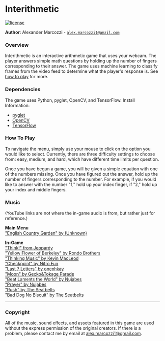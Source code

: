 # Interithmetic

[![license](https://img.shields.io/badge/license-MIT-green)](LICENSE)

**Author**: Alexander Marcozzi - [`alex.marcozzi1@gmail.com`](alex.marcozzi1@gmail.com)

### Overview
Interithmetic is an interactive arithmetic game that uses your webcam. The
player answers simple math questions by holding up the number of fingers
corresponding to their answer. The game uses machine learning to classify frames
from the video feed to determine what the player's response is.
See [how to play](#how-to-play) for more.

### Dependencies
The game uses Python, pyglet, OpenCV, and TensorFlow.
Install Information:
- [pyglet](https://pypi.org/project/pyglet/)
- [OpenCV](https://pypi.org/project/opencv-python/)
- [TensorFlow](https://www.tensorflow.org/install/pip)

### How To Play
To navigate the menu, simply use your mouse to click on the option you would like to select. Currently, there are three difficulty settings to choose from: easy, medium, and hard, which have different time limits per question.

Once you have begun a game, you will be given a simple equation with one of the numbers missing. Once you have figured out the answer, hold up the number of fingers corresponding to the number. For example, if you would like to answer with the number "1," hold up your index finger, if "2," hold up your index and middle fingers.

### Music
(YouTube links are not where the in-game audio is from, but rather just for reference.)

**Main Menu**\
["English Country Garden" by (Unknown)](www.youtube.com/watch?v=SnFqblwmIoA)

**In-Game**\
["Think!" from Jeopardy](https://www.youtube.com/watch?v=0Wi8Fv0AJA4)\
["Yellow Flower of Berkeley" by Rondo Brothers](https://www.youtube.com/watch?v=mblYsFzC0n4)\
["Thinking Music" by Kevin MacLeod](https://www.youtube.com/watch?v=8SIrVXr9hjA)\
["Checkpoint" by Nitro Fun](https://www.youtube.com/watch?v=_cB3HXVvm0g)\
["Last 7 Letters" by oneohkay](https://www.youtube.com/watch?v=zy5q8WLmGzE)\
["Moon" by Gecko&Tokage Parade](https://www.youtube.com/watch?v=tl3zGGPq-lw)\
["Beat Laments the World" by Nujabes](https://www.youtube.com/watch?v=TuvKDNOVfJk)\
["Prayer" by Nujabes](https://www.youtube.com/watch?v=CHNK16jumew)\
["Rush" by The Seatbelts](https://www.youtube.com/watch?v=XtxsYF4e3uM)\
["Bad Dog No Biscuit" by The Seatbelts](https://www.youtube.com/watch?v=mDqW81sDGLg)

****

### Copyright
All of the music, sound effects, and assets featured in this game are used
without the express permission of the original creators. If there is a problem,
please contact me by email at alex.marcozzi1@gmail.com.